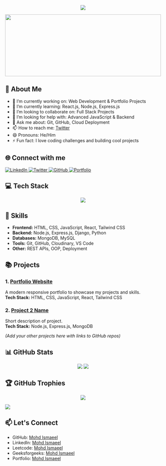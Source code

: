 <div align="center">
  <img src="https://readme-typing-svg.herokuapp.com/?lines=Hi+👋,+I'm+Mohd+Ismaeel;MERN+Stack+Developer;&center=true&width=500&height=45">
</div>

<p align="center">
  <img src="https://media2.giphy.com/media/v1.Y2lkPTc5MGI3NjExb2Rpd2c3dTg5c285dmFpYjcxeXlpbW03YnQyNW90MXB2Yjdic2xmeCZlcD12MV9pbnRlcm5hbF9naWZfYnlfaWQmY3Q9Zw/5GS13A3jXN9xSQF6HL/giphy.gif" width="100%" height="200"/>
</p>

## 💫 About Me

- 🔭 I’m currently working on: Web Development & Portfolio Projects  
- 🌱 I’m currently learning: React.js, Node.js, Express.js  
- 👯 I’m looking to collaborate on: Full Stack Projects  
- 🤔 I’m looking for help with: Advanced JavaScript & Backend  
- 💬 Ask me about: Git, GitHub, Cloud Deployment  
- 📫 How to reach me: [Twitter](https://twitter.com/mohdismaeel)  
- 😄 Pronouns: He/Him  
- ⚡ Fun fact: I love coding challenges and building cool projects

## 🌐 Connect with me

<p align="left">
  <a href="https://www.linkedin.com/in/mohdismaeel/">
    <img src="https://img.shields.io/badge/LinkedIn-%230077B5.svg?logo=linkedin&logoColor=white" alt="LinkedIn">
  </a>
  <a href="https://twitter.com/mohdismaeel">
    <img src="https://img.shields.io/badge/Twitter-%231DA1F2.svg?logo=twitter&logoColor=white" alt="Twitter">
  </a>
  <a href="https://github.com/mohdismaeel">
    <img src="https://img.shields.io/badge/GitHub-black?logo=github&logoColor=white" alt="GitHub">
  </a>
  <a href="https://www.mohdismaeel.me">
    <img src="https://img.shields.io/badge/Portfolio-mohdismaeel.me-1abc9c?logo=Google-Chrome&logoColor=white" alt="Portfolio">
  </a>
</p>

## 💻 Tech Stack

<p align="center">
  <img src="https://skillicons.dev/icons?i=js,html,css,react,nodejs,express,mongodb,git,python,django,mysql,tailwind" />
</p>

## 🚀 Skills

- **Frontend:** HTML, CSS, JavaScript, React, Tailwind CSS  
- **Backend:** Node.js, Express.js, Django, Python  
- **Databases:** MongoDB, MySQL  
- **Tools:** Git, GitHub, Cloudinary, VS Code  
- **Other:** REST APIs, OOP, Deployment  

## 📚 Projects

### 1. **[Portfolio Website](https://www.mohdismaeel.me)**
A modern responsive portfolio to showcase my projects and skills.  
**Tech Stack:** HTML, CSS, JavaScript, React, Tailwind CSS

### 2. **[Project 2 Name](#)**
Short description of project.  
**Tech Stack:** Node.js, Express.js, MongoDB  

*(Add your other projects here with links to GitHub repos)*

## 📊 GitHub Stats

<p align="center">
  <img src="https://github-readme-stats.vercel.app/api?username=ismaeelkhaleel&theme=dark&show_icons=true" />
  <img src="https://github-readme-streak-stats.herokuapp.com/?user=ismaeelkhaleel&theme=dark" />
</p>

## 🏆 GitHub Trophies

<p align="center">
  <img src="https://github-profile-trophy.vercel.app/?username=ismaeelkhaleel&theme=darkhub&no-frame=true&row=1&column=6" />
</p>

[![](https://visitcount.itsvg.in/api?id=mohdismaeel&icon=0&color=0)](https://visitcount.itsvg.in)

## 📫 Let's Connect

- GitHub: [Mohd Ismaeel](https://github.com/ismaeelkhaleel)  
- LinkedIn: [Mohd Ismaeel](https://www.linkedin.com/in/mohd-ismaeel/)
- Leetcode: [Mohd Ismaeel](https://leetcode.com/u/Mohd_Ismaeel/)
- Geeksforgeeks: [Mohd Ismaeel](https://www.geeksforgeeks.org/user/pmohd2/)
- Portfolio: [Mohd Ismaeel](https://www.mohdismaeel.me)

